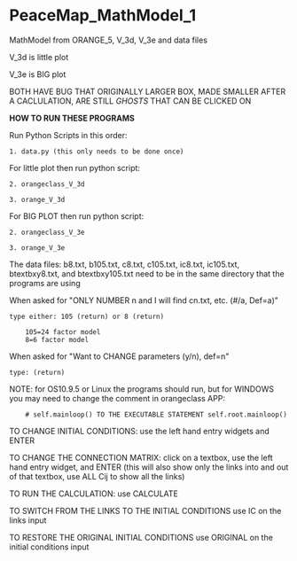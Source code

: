 # PeaceMap_MathModel_1
MathModel from ORANGE_5, V_3d, V_3e and data files

V_3d is little plot

V_3e is BIG plot

BOTH HAVE BUG THAT ORIGINALLY LARGER BOX, MADE SMALLER AFTER A CACLULATION, ARE STILL *GHOSTS* THAT CAN BE CLICKED ON


**HOW TO RUN THESE PROGRAMS**


Run Python Scripts in this order:

	1. data.py (this only needs to be done once)


For little plot then run python script:

	2. orangeclass_V_3d

	3. orange_V_3d


For BIG PLOT then run python script:

	2. orangeclass_V_3e

	3. orange_V_3e


The data files: b8.txt, b105.txt, c8.txt, c105.txt, ic8.txt, ic105.txt, btextbxy8.txt, and btextbxy105.txt need to be in the same directory that the programs are using

When asked for "ONLY NUMBER n and I will find cn.txt, etc. (#/a, Def=a)"

	type either: 105 (return) or 8 (return)

		105=24 factor model
		8=6 factor model

When asked for "Want to CHANGE parameters (y/n), def=n"
	
	type: (return)


NOTE: for OS10.9.5 or Linux the programs should run, but for WINDOWS you may need to change the comment in orangeclass APP: 

        # self.mainloop() TO THE EXECUTABLE STATEMENT self.root.mainloop()
	
	
TO CHANGE INITIAL CONDITIONS: use the left hand entry widgets and ENTER

TO CHANGE THE CONNECTION MATRIX: click on a textbox, use the left hand entry widget, and ENTER (this will also show only the links into and out of that textbox, use ALL Cij to show all the links)

TO RUN THE CALCULATION: use CALCULATE

TO SWITCH FROM THE LINKS TO THE INITIAL CONDITIONS use IC on the links input

TO RESTORE THE ORIGINAL INITIAL CONDITIONS use ORIGINAL on the initial conditions input
	
